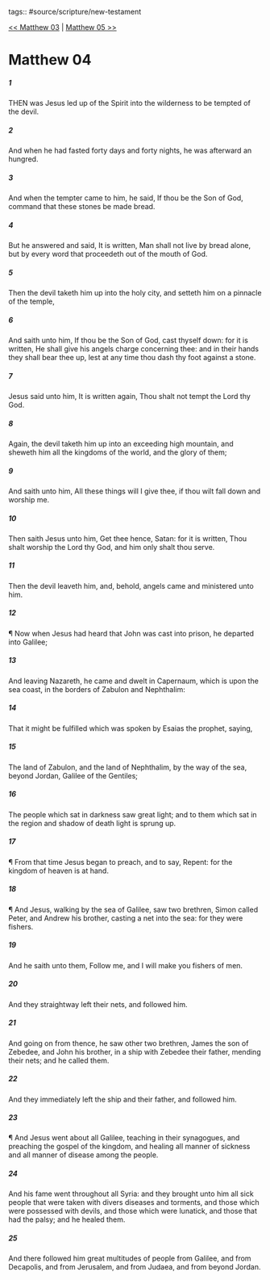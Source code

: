 tags:: #source/scripture/new-testament

[<< Matthew 03](new-testament/01_Matthew/Matthew_03.md) | [Matthew 05 >>](new-testament/01_Matthew/Matthew_05.md)

# Matthew 04

##### 1

THEN was Jesus led up of the Spirit into the wilderness to be tempted of the devil.

##### 2

And when he had fasted forty days and forty nights, he was afterward an hungred.

##### 3

And when the tempter came to him, he said, If thou be the Son of God, command that these stones be made bread.

##### 4

But he answered and said, It is written, Man shall not live by bread alone, but by every word that proceedeth out of the mouth of God.

##### 5

Then the devil taketh him up into the holy city, and setteth him on a pinnacle of the temple,

##### 6

And saith unto him, If thou be the Son of God, cast thyself down: for it is written, He shall give his angels charge concerning thee: and in their hands they shall bear thee up, lest at any time thou dash thy foot against a stone.

##### 7

Jesus said unto him, It is written again, Thou shalt not tempt the Lord thy God.

##### 8

Again, the devil taketh him up into an exceeding high mountain, and sheweth him all the kingdoms of the world, and the glory of them;

##### 9

And saith unto him, All these things will I give thee, if thou wilt fall down and worship me.

##### 10

Then saith Jesus unto him, Get thee hence, Satan: for it is written, Thou shalt worship the Lord thy God, and him only shalt thou serve.

##### 11

Then the devil leaveth him, and, behold, angels came and ministered unto him.

##### 12

¶ Now when Jesus had heard that John was cast into prison, he departed into Galilee;

##### 13

And leaving Nazareth, he came and dwelt in Capernaum, which is upon the sea coast, in the borders of Zabulon and Nephthalim:

##### 14

That it might be fulfilled which was spoken by Esaias the prophet, saying,

##### 15

The land of Zabulon, and the land of Nephthalim, by the way of the sea, beyond Jordan, Galilee of the Gentiles;

##### 16

The people which sat in darkness saw great light; and to them which sat in the region and shadow of death light is sprung up.

##### 17

¶ From that time Jesus began to preach, and to say, Repent: for the kingdom of heaven is at hand.

##### 18

¶ And Jesus, walking by the sea of Galilee, saw two brethren, Simon called Peter, and Andrew his brother, casting a net into the sea: for they were fishers.

##### 19

And he saith unto them, Follow me, and I will make you fishers of men.

##### 20

And they straightway left their nets, and followed him.

##### 21

And going on from thence, he saw other two brethren, James the son of Zebedee, and John his brother, in a ship with Zebedee their father, mending their nets; and he called them.

##### 22

And they immediately left the ship and their father, and followed him.

##### 23

¶ And Jesus went about all Galilee, teaching in their synagogues, and preaching the gospel of the kingdom, and healing all manner of sickness and all manner of disease among the people.

##### 24

And his fame went throughout all Syria: and they brought unto him all sick people that were taken with divers diseases and torments, and those which were possessed with devils, and those which were lunatick, and those that had the palsy; and he healed them.

##### 25

And there followed him great multitudes of people from Galilee, and from Decapolis, and from Jerusalem, and from Judaea, and from beyond Jordan.

